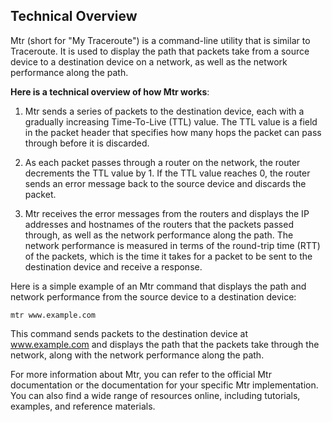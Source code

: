 ## Technical Overview

Mtr (short for "My Traceroute") is a command-line utility that is similar to Traceroute. It is used to display the path that packets take from a source device to a destination device on a network, as well as the network performance along the path.

**Here is a technical overview of how Mtr works**:

1. Mtr sends a series of packets to the destination device, each with a gradually increasing Time-To-Live (TTL) value. The TTL value is a field in the packet header that specifies how many hops the packet can pass through before it is discarded.

1. As each packet passes through a router on the network, the router decrements the TTL value by 1. If the TTL value reaches 0, the router sends an error message back to the source device and discards the packet.

1. Mtr receives the error messages from the routers and displays the IP addresses and hostnames of the routers that the packets passed through, as well as the network performance along the path. The network performance is measured in terms of the round-trip time (RTT) of the packets, which is the time it takes for a packet to be sent to the destination device and receive a response.

Here is a simple example of an Mtr command that displays the path and network performance from the source device to a destination device:

```
mtr www.example.com
```
This command sends packets to the destination device at www.example.com and displays the path that the packets take through the network, along with the network performance along the path.

For more information about Mtr, you can refer to the official Mtr documentation or the documentation for your specific Mtr implementation. You can also find a wide range of resources online, including tutorials, examples, and reference materials.

